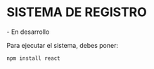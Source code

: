 <h1>SISTEMA DE REGISTRO</h1>
- En desarrollo

Para ejecutar el sistema, debes poner:

``` npm install react ```
